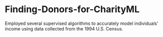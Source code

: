 # Finding-Donors-for-CharityML
Employed several supervised algorithms to accurately model individuals' income using data collected from the 1994 U.S. Census.
